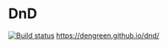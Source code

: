# DnD
[![Build status](https://ci.appveyor.com/api/projects/status/262r9e933etu44wn?svg=true)](https://ci.appveyor.com/project/DenGreen/dnd)
https://dengreen.github.io/dnd/